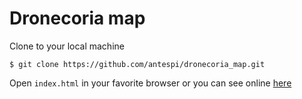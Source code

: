 # Dronecoria map

Clone to your local machine

    $ git clone https://github.com/antespi/dronecoria_map.git

Open `index.html` in your favorite browser or you can see online [here](https://antespi.github.io/dronecoria_map/)

